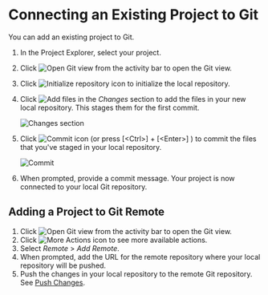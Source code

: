 <!-- loio0930e56885944a2dbef1bc98ac12b4f0 -->

# Connecting an Existing Project to Git

You can add an existing project to Git.

1.  In the Project Explorer, select your project.
2.  Click ![Open Git view](images/Open_Source_Control_view_abdab3a.png) from the activity bar to open the Git view.
3.  Click ![Initialize repository icon](images/Git_Stage_changes_icon_67e32ee.png) to initialize the local repository.
4.  Click ![Add files](images/Git_Stage_changes_icon_67e32ee.png) in the *Changes* section to add the files in your new local repository. This stages them for the first commit.

    ![Changes section](images/Add_changes_icon_9d8513a.png)

5.  Click ![Commit icon](images/commit_icon_5792efe.png) \(or press [<Ctrl\>\] + [<Enter\>\] \) to commit the files that you've staged in your local repository.

    ![Commit](images/commit_icon_60601cc.png)

6.  When prompted, provide a commit message. Your project is now connected to your local Git repository.



<a name="loio0930e56885944a2dbef1bc98ac12b4f0__section_v2h_tmc_lsb"/>

## Adding a Project to Git Remote

1.  Click ![Open Git view](images/Open_Source_Control_view_abdab3a.png) from the activity bar to open the Git view.
2.  Click ![More Actions icon](images/more_actions_new_ab37e83.png) to see more available actions.
3.  Select *Remote* \> *Add Remote*.
4.  When prompted, add the URL for the remote repository where your local repository will be pushed.
5.  Push the changes in your local repository to the remote Git repository. See [Push Changes](push-changes-c1d3584.md).

